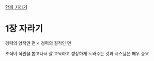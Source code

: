 [함께_자라기](..%2F%ED%95%A8%EA%BB%98_%EC%9E%90%EB%9D%BC%EA%B8%B0.md)


# 1장 자라기

경력의 양적인 면 < 경력의 질적인 면

조직이 직원을 뽑고나서 잘 교육하고 성장하게 도와주는 것과 시스템은 매우 중요

